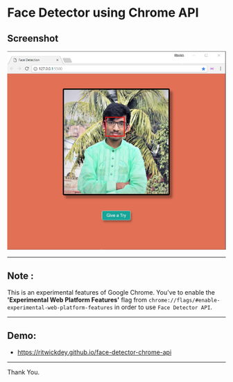 # Face Detector using Chrome API

## Screenshot

![Screenshot](./screenshots/screenshot1.png)

---

## Note :

This is an experimental features of Google Chrome. You've to enable the **'Experimental Web Platform Features'** flag from
`chrome://flags/#enable-experimental-web-platform-features` in order to use `Face Detector API`.

---

## Demo:

* https://ritwickdey.github.io/face-detector-chrome-api

---

Thank You.

